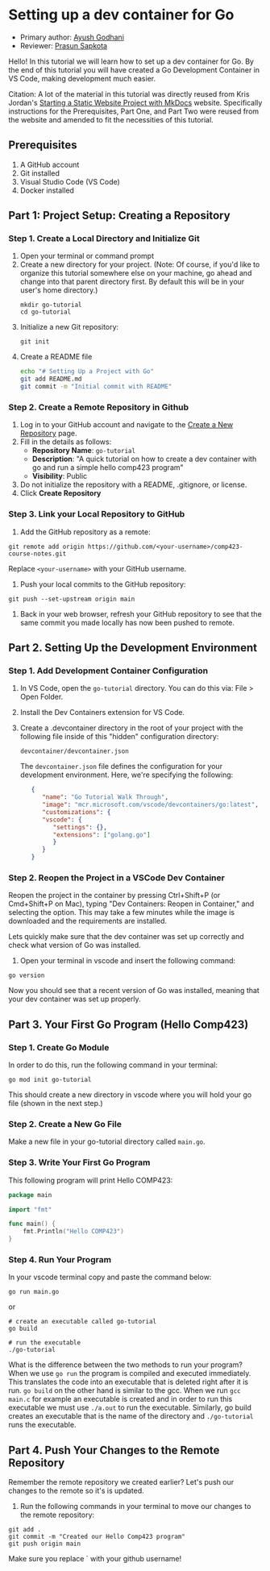 # Setting up a dev container for Go

* Primary author: [Ayush Godhani](https://github.com/avgod07)
* Reviewer: [Prasun Sapkota](https://github.com/psap2)

Hello! In this tutorial we will learn how to set up a dev container for Go. By the end of this tutorial you will have created a Go Development Container in VS Code, making development much easier.

Citation: A lot of the material in this tutorial was directly reused from Kris Jordan's [Starting a Static Website Project with MkDocs](https://comp423-25s.github.io/resources/MkDocs/tutorial/) website. Specifically instructions for the Prerequisites, Part One, and Part Two were reused from the website and amended to fit the necessities of this tutorial. 



## Prerequisites
1. A GitHub account
1. Git installed
1. Visual Studio Code (VS Code)
1. Docker installed

## Part 1: Project Setup: Creating a Repository

### Step 1. Create a Local Directory and Initialize Git

1. Open your terminal or command prompt
1. Create a new directory for your project. (Note: Of course, if you'd like to organize this tutorial somewhere else on your machine, go ahead and change into that parent directory first. By default this will be in your user's home directory.)
   ```
   mkdir go-tutorial
   cd go-tutorial
   ```
1. Initialize a new Git repository:
   ```
   git init
   ```
1. Create a README file
   ```bash
   echo "# Setting Up a Project with Go"
   git add README.md
   git commit -m "Initial commit with README"
   ```

### Step 2. Create a Remote Repository in Github
1. Log in to your GitHub account and navigate to the [Create a New Repository](https://github.com/new) page.
1. Fill in the details as follows:
   * **Repository Name**: `go-tutorial`
   * **Description**: "A quick tutorial on how to create a dev container with go and run a simple hello comp423 program"
   * **Visibility**: Public
1. Do not initialize the repository with a README, .gitignore, or license.
1. Click **Create Repository**

### Step 3. Link your Local Repository to GitHub
1. Add the GitHub repository as a remote:
  ```
  git remote add origin https://github.com/<your-username>/comp423-course-notes.git
  ```
Replace `<your-username>` with your GitHub username.
1. Push your local commits to the GitHub repository:
  ```
  git push --set-upstream origin main
  ```
1. Back in your web browser, refresh your GitHub repository to see that the same commit you made locally has now been pushed to remote. 


## Part 2. Setting Up the Development Environment

### Step 1. Add Development Container Configuration
1. In VS Code, open the `go-tutorial` directory. You can do this via: File > Open Folder.
1. Install the Dev Containers extension for VS Code.
1. Create a .devcontainer directory in the root of your project with the following file inside of this "hidden" configuration directory:

   `devcontainer/devcontainer.json`

   The `devcontainer.json` file defines the configuration for your development environment. Here, we're specifying the following:

   ```json
      {
         "name": "Go Tutorial Walk Through",
         "image": "mcr.microsoft.com/vscode/devcontainers/go:latest",
         "customizations": {
         "vscode": {
            "settings": {},
            "extensions": ["golang.go"]
            }
         }
      }
   ```

### Step 2. Reopen the Project in a VSCode Dev Container
Reopen the project in the container by pressing Ctrl+Shift+P (or Cmd+Shift+P on Mac), typing "Dev Containers: Reopen in Container," and selecting the option. This may take a few minutes while the image is downloaded and the requirements are installed.

Lets quickly make sure that the dev container was set up correctly and check what version of Go was installed.

1. Open your terminal in vscode and insert the following command:
```
go version
```
Now you should see that a recent version of Go was installed, meaning that your dev container was set up properly. 

## Part 3. Your First Go Program (Hello Comp423)

### Step 1. Create Go Module

In order to do this, run the following command in your terminal:

```
go mod init go-tutorial
```

This should create a new directory in vscode where you will hold your go file (shown in the next step.)

### Step 2. Create a New Go File

Make a new file in your go-tutorial directory called `main.go`.

### Step 3. Write Your First Go Program
This following program will print Hello COMP423:
```go
package main

import "fmt"

func main() {
    fmt.Println("Hello COMP423")
}
```
### Step 4. Run Your Program
In your vscode terminal copy and paste the command below:
```
go run main.go
```
or
```
# create an executable called go-tutorial
go build

# run the executable
./go-tutorial
```

What is the difference between the two methods to run your program? When we use `go run` the program is compiled and executed immediately. This translates the code into an executable that is deleted right after it is run. 
`go build` on the other hand is similar to the gcc. When we run `gcc main.c` for example an executable is created and in order to run this executable we must use `./a.out` to run the executable. Similarly, go build creates an
executable that is the name of the directory and `./go-tutorial` runs the executable.

## Part 4. Push Your Changes to the Remote Repository
Remember the remote repository we created earlier? Let's push our changes to the remote so it's is updated.

1. Run the following commands in your terminal to move our changes to the remote repository:
```
git add .
git commit -m "Created our Hello Comp423 program"
git push origin main
```
Make sure you replace `<your-username> with your github username! 